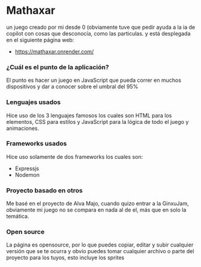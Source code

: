 # Mathaxar
un juego creado por mi desde 0 (obviamente tuve que pedir ayuda a la ia de copilot con cosas que desconocía, como las particulas. y está desplegada en el siguiente página web:
- https://mathaxar.onrender.com/

### ¿Cuál es el punto de la aplicación?
El punto es hacer un juego en JavaScript que pueda correr en muchos dispositivos y dar a conocer sobre el umbral del 95%

### Lenguajes usados
Hice uso de los 3 lenguajes famosos los cuales son HTML para los elementos, CSS para estilos y JavaScript para la lógica de todo el juego y animaciones.

### Frameworks usados
Hice uso solamente de dos frameworks los cuales son:
- Expressjs
- Nodemon

### Proyecto basado en otros
Me basé en el proyecto de Alva Majo, cuando quizo entrar a la GinxuJam, obviamente mi juego no se compara en nada al de el, más que en solo la temática.

### Open source
La página es opensource, por lo que puedes copiar, editar y subir cualquier versión que se te ocurra y obvio puedes tomar cualquier archivo o parte del proyecto para los tuyos, esto incluye los sprites
